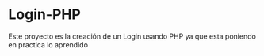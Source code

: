 # Login-PHP
Este proyecto es la creación de un Login usando PHP ya que esta poniendo en practica lo aprendido 
